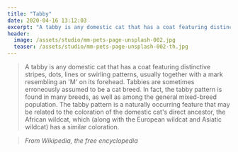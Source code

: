 ```yaml
---
title: "Tabby"
date: 2020-04-16 13:12:03
excerpt: "A tabby is any domestic cat that has a coat featuring distinctive stripes, dots, lines or swirling patterns, usually with a mark resembling an 'M' on its forehead."
header:
  image: /assets/studio/mm-pets-page-unsplash-002.jpg
  teaser: /assets/studio/mm-pets-page-unsplash-002-th.jpg
---
```


> A tabby is any domestic cat that has a coat featuring distinctive stripes, dots, lines or swirling patterns, usually together with a mark resembling an 'M' on its forehead. Tabbies are sometimes erroneously assumed to be a cat breed. In fact, the tabby pattern is found in many breeds, as well as among the general mixed-breed population. The tabby pattern is a naturally occurring feature that may be related to the coloration of the domestic cat's direct ancestor, the African wildcat, which (along with the European wildcat and Asiatic wildcat) has a similar coloration.

> <cite>From Wikipedia, the free encyclopedia</cite>